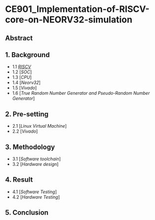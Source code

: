 # CE901_Implementation-of-RISCV-core-on-NEORV32-simulation

## Abstract

## 1. Background
* 1.1 [*RISCV*](https://github.com/BillZhu09/CE901_Implementation-of-RISCV-core-on-NEORV32-simulation/blob/main/RISCV)
* 1.2 [*SOC*]
* 1.3 [*CPU*]
* 1.4 [*Neorv32*]
* 1.5 [*Vivado*]
* 1.6 [*True Random Number Generator and Pseudo-Random Number Generator*]

## 2. Pre-setting
* 2.1 [*Linux Virtual Machine*]
* 2.2 [*Vivado*]

## 3. Methodology
* 3.1 [*Software toolchain*]
* 3.2 [*Hardware design*]

## 4. Result
* 4.1 [*Software Testing*]
* 4.2 [*Hardware Testing*]

## 5. Conclusion 

